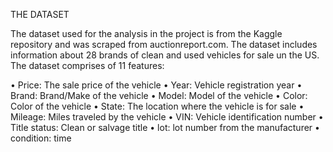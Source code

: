 THE DATASET

The dataset used for the analysis in the project is from the Kaggle repository and was scraped from auctionreport.com. The dataset includes information about 28 brands of clean and used vehicles for sale un the US. The dataset comprises of 11 features:

•	Price: The sale price of the vehicle
•	Year: Vehicle registration year
•	Brand: Brand/Make of the vehicle
•	Model: Model of the vehicle
•	Color: Color of the vehicle
•	State: The location where the vehicle is for sale
•	Mileage: Miles traveled by the vehicle
•	VIN: Vehicle identification number
•	Title status: Clean or salvage title
•	lot: lot number from the manufacturer
•	condition: time
